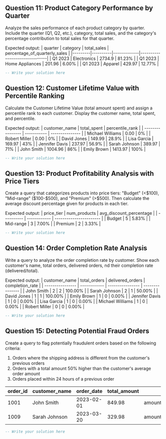 ## Question 11: Product Category Performance by Quarter
Analyze the sales performance of each product category by quarter. 
Include the quarter (Q1, Q2, etc.), category, total sales, 
and the category's percentage contribution to total sales for that quarter.

Expected output:
| quarter | category | total_sales | percentage_of_quarterly_sales |
|---------|----------|-------------|-------------------------------|
| Q1 2023 | Electronics | 2734.9 | 81.23% |
| Q1 2023 | Home Appliances | 201.96 | 6.00% |
| Q1 2023 | Apparel | 429.97 | 12.77% |

```sql
-- Write your solution here
```

## Question 12: Customer Lifetime Value with Percentile Ranking
Calculate the Customer Lifetime Value (total amount spent) 
and assign a percentile rank to each customer. 
Display the customer name, total spent, and percentile.

Expected output:
| customer_name    | total_spent | percentile_rank |
| ---------------- | ----------- | --------------- |
| Michael Williams | 0.00        | 0%              |
| Robert Miller    | 0.00        | 0%              |
| David Jones      | 149.99      | 28.9%           |
| Lisa Garcia      | 169.97      | 43%             |
| Jennifer Davis   | 237.97      | 56.9%           |
| Sarah Johnson    | 389.97      | 71%             |
| John Smith       | 1004.96     | 86%             |
| Emily Brown      | 1413.97     | 100%            |

```sql
-- Write your solution here
```

## Question 13: Product Profitability Analysis with Price Tiers
Create a query that categorizes products into price tiers: "Budget" (<$100), "Mid-range" ($100-$500), and "Premium" (>$500). Then calculate the average discount percentage given for products in each tier.

Expected output:
| price_tier | num_products | avg_discount_percentage |
| ---------- | ------------ | ----------------------- |
| Budget     | 5            | 5.83%                   |
| Mid-range  | 3            | 7.00%                   |
| Premium    | 2            | 3.33%                   |
```sql
-- Write your solution here
```

## Question 14: Order Completion Rate Analysis
Write a query to analyze the order completion rate by customer. 
Show each customer's name, total orders, delivered orders, 
nd their completion rate (delivered/total).

Expected output:
| customer_name    | total_orders | delivered_orders | completion_rate |
| ---------------- | ------------ | ---------------- | --------------- |
| John Smith       | 2            | 2                | 100.00%         |
| Sarah Johnson    | 2            | 1                | 50.00%          |
| David Jones      | 1            | 1                | 100.00%         |
| Emily Brown      | 1            | 0                | 0.00%           |
| Jennifer Davis   | 1            | 0                | 0.00%           |
| Lisa Garcia      | 1            | 0                | 0.00%           |
| Michael Williams | 1            | 0                | 0.00%           |
| Robert Miller    | 0            | 0                | 0.00%           |

```sql
-- Write your solution here
```

## Question 15: Detecting Potential Fraud Orders
Create a query to flag potentially fraudulent orders based on the following criteria:
1. Orders where the shipping address is different from the customer's previous orders
2. Orders with a total amount 50% higher than the customer's average order amount
3. Orders placed within 24 hours of a previous order

| order_id | customer_name | order_date | total_amount | flag_reason                 |
| -------- | ------------- | ---------- | ------------ | --------------------------- |
| 1001     | John Smith    | 2023-02-01 | 849.98       | amount_50_percent_above_avg |
| 1009     | Sarah Johnson | 2023-03-20 | 329.98       | amount_50_percent_above_avg |

```sql
-- Write your solution here
```